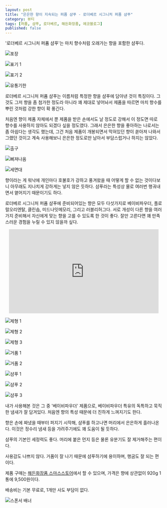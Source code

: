 ```yaml
---
layout: post
title: "은은한 향이 지속되는 퍼퓸 샴푸 - 로더베르 시그니처 퍼퓸 샴푸"
category: 뷰티
tags: [퍼퓸, 샴푸, 로더베르, 해든화장품, 에코블로그]
published: false
---
```


'로더베르 시그니처 퍼퓸 샴푸'는
마치 향수처럼 오래가는 향을 포함한 샴푸다.

![포장](/images/lodeur-vert-signature-perfume-shampoo-baby-powder-01.jpg)

![표기 1](/images/lodeur-vert-signature-perfume-shampoo-baby-powder-02.jpg)

![표기 2](/images/lodeur-vert-signature-perfume-shampoo-baby-powder-03.jpg)

![유통기한](/images/lodeur-vert-signature-perfume-shampoo-baby-powder-04.jpg)

로더베르 시그니처 퍼퓸 샴푸는 이름처럼 특정한 향을 샴푸에 담아낸 것이 특징이다.
그것도 그저 향을 좀 첨가한 정도라 아니라 꽤 제대로 넣어놔서
제품을 따르면 마치 향수를 뿌린 것처럼 강한 향이 확 풍긴다.

처음엔 향이 제품 자체에서 뿐 제품을 받은 손에서도 날 정도로 강해서
이 정도면 따로 향수를 사용하지 않아도 되겠다 싶을 정도였다.
그래서 은은한 향을 좋아하는 나로서는 좀 아쉽다는 생각도 했는데,
그건 처음 제품이 개봉되면서 막혀있던 향이 쏟아져 나와서 그랬던 것이고
계속 사용해보니 은은한 정도로만 남아서 부담스럽거나 하지는 않았다.

![출구](/images/lodeur-vert-signature-perfume-shampoo-baby-powder-05.jpg)

![삐져나옴](/images/lodeur-vert-signature-perfume-shampoo-baby-powder-06.jpg)

![세면대](/images/lodeur-vert-signature-perfume-shampoo-baby-powder-07.jpg)

향이라는 게 워낙에 개인마다 호불호가 강하고 풍겨왔을 때 어떻게 할 수 없는 것이다보니
아무래도 지나치게 강하게는 넣지 않은 듯하다.
샴푸라는 특성상 물로 여러번 행궈내면서 옅어지기 때문이기도 하다.

로더베르 시그니처 퍼퓸 샴푸에 준비되어있는 향은 모두 다섯가지로
베이비파우더, 플로럴오리엔탈, 클린솝, 미드나잇메모리, 그리고 러블리허그다.
서로 개성이 다른 향을 여러가지 준비해서 자신에게 맞는 향을 고를 수 있도록 한 것이 좋다.
잘만 고른다면 꽤 만족스러운 경험을 누릴 수 있지 않을까 싶다.

<center><iframe width="480" height="270" src="https://www.youtube.com/embed/tqY1i9vdMwk" title="YouTube video player" frameborder="0" allow="accelerometer; autoplay; clipboard-write; encrypted-media; gyroscope; picture-in-picture" allowfullscreen></iframe></center>

![제형 1](/images/lodeur-vert-signature-perfume-shampoo-baby-powder-08.jpg)

![제형 2](/images/lodeur-vert-signature-perfume-shampoo-baby-powder-09.jpg)

![제형 3](/images/lodeur-vert-signature-perfume-shampoo-baby-powder-10.jpg)

![거품 1](/images/lodeur-vert-signature-perfume-shampoo-baby-powder-11.jpg)

![거품 2](/images/lodeur-vert-signature-perfume-shampoo-baby-powder-12.jpg)

![샴푸 1](/images/lodeur-vert-signature-perfume-shampoo-baby-powder-13.jpg)

![샴푸 2](/images/lodeur-vert-signature-perfume-shampoo-baby-powder-14.jpg)

![샴푸 3](/images/lodeur-vert-signature-perfume-shampoo-baby-powder-15.jpg)

내가 사용해본 것은 그 중 '베이비파우더' 제품으로,
베이비파우더 특유의 독특하고 묵직한 냄새가 잘 담겨있다.
처음엔 향의 특성 때문에 더 진하게 느껴지기도 한다.

향은 손에 짜냈을 때부터 퍼지기 시작해,
샴푸를 하고나면 머리에서 은은하게 흘러나온다.
이것은 정수리 냄새 등을 가려주기에도 꽤 도움이 될 듯하다.

샴푸의 기본인 세정력도 좋다.
머리에 붙은 먼지 등은 물론 유분기도 잘 제거해주는 편이다.

사용감도 나쁘지 않다.
거품이 잘 나기 때문에 샴푸하기에 용이하며,
행굼도 잘 되는 편이다.


제품 구매는 [해든화장품 스마스스토어](https://smartstore.naver.com/haeduen/products/5267917400)에서 할 수 있으며,
가격은 향에 상관없이 920g 1통에 9,500원이다.

배송비는 기본 무료로, 1개만 사도 부담이 없다.



![스폰서 배너](http://echoblog.net/images/sponsor-banner.png "이 글은 에코블로그를 통해 해당 업체에서 페이백을 제공받아 작성한 리뷰다.")
